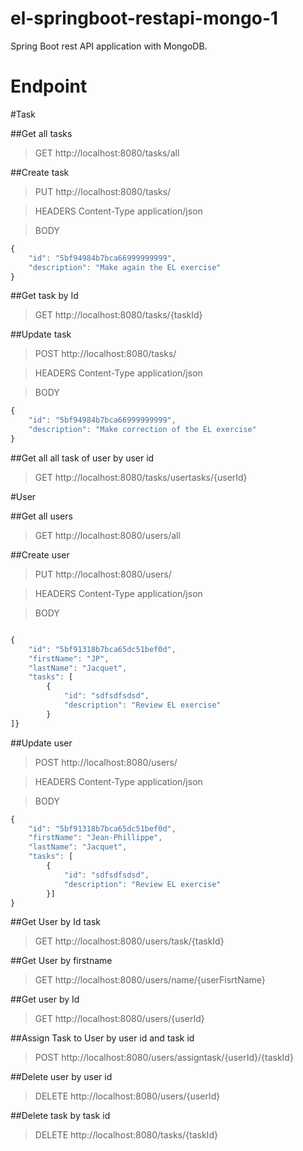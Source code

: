# el-springboot-restapi-mongo-1

Spring Boot rest API application with MongoDB.

# Endpoint

#Task

##Get all tasks
>GET http://localhost:8080/tasks/all

##Create task
>PUT http://localhost:8080/tasks/

>HEADERS
Content-Type
application/json

>BODY
```js
{
	"id": "5bf94984b7bca66999999999",
	"description": "Make again the EL exercise"
}
```

##Get task by Id
>GET http://localhost:8080/tasks/{taskId}

##Update task
>POST http://localhost:8080/tasks/

>HEADERS
Content-Type
application/json

>BODY
```js
{
	"id": "5bf94984b7bca66999999999",
	"description": "Make correction of the EL exercise"
}
```

##Get all all task of user by user id
>GET http://localhost:8080/tasks/usertasks/{userId}

#User

##Get all users
>GET http://localhost:8080/users/all

##Create user
>PUT http://localhost:8080/users/

>HEADERS
Content-Type
application/json

>BODY
```js

{
    "id": "5bf91318b7bca65dc51bef0d",
    "firstName": "JP",
    "lastName": "Jacquet",
    "tasks": [
        {
            "id": "sdfsdfsdsd",
            "description": "Review EL exercise"
        }
]}
```

##Update user
>POST http://localhost:8080/users/

>HEADERS
Content-Type
application/json

>BODY
```js
{
    "id": "5bf91318b7bca65dc51bef0d",
    "firstName": "Jean-Phillippe",
    "lastName": "Jacquet",
    "tasks": [
        {
            "id": "sdfsdfsdsd",
            "description": "Review EL exercise"
        }]
}
```

##Get User by Id task
>GET http://localhost:8080/users/task/{taskId}

##Get User by firstname
>GET http://localhost:8080/users/name/{userFisrtName}

##Get user by Id
>GET http://localhost:8080/users/{userId}

##Assign Task to User by user id and task id
>POST http://localhost:8080/users/assigntask/{userId}/{taskId}

##Delete user by user id
>DELETE http://localhost:8080/users/{userId}

##Delete task by task id
>DELETE http://localhost:8080/tasks/{taskId}
